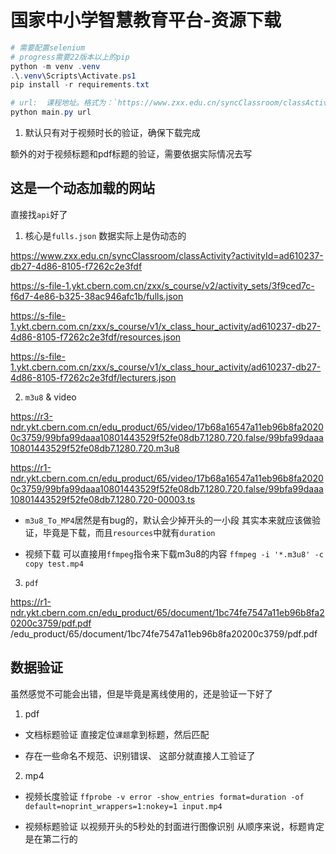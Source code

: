 # 国家中小学智慧教育平台-资源下载

```powershell
# 需要配置selenium
# progress需要22版本以上的pip
python -m venv .venv
.\.venv\Scripts\Activate.ps1
pip install -r requirements.txt

# url:  课程地址。格式为：`https://www.zxx.edu.cn/syncClassroom/classActivity?activityId=*`
python main.py url
```

1. 默认只有对于视频时长的验证，确保下载完成

额外的对于视频标题和pdf标题的验证，需要依据实际情况去写


## 这是一个动态加载的网站
直接找`api`好了

1. 核心是`fulls.json`
数据实际上是伪动态的

https://www.zxx.edu.cn/syncClassroom/classActivity?activityId=ad610237-db27-4d86-8105-f7262c2e3fdf

https://s-file-1.ykt.cbern.com.cn/zxx/s_course/v2/activity_sets/3f9ced7c-f6d7-4e86-b325-38ac946afc1b/fulls.json

https://s-file-1.ykt.cbern.com.cn/zxx/s_course/v1/x_class_hour_activity/ad610237-db27-4d86-8105-f7262c2e3fdf/resources.json

https://s-file-1.ykt.cbern.com.cn/zxx/s_course/v1/x_class_hour_activity/ad610237-db27-4d86-8105-f7262c2e3fdf/lecturers.json

2. `m3u8` & video

https://r3-ndr.ykt.cbern.com.cn/edu_product/65/video/17b68a16547a11eb96b8fa20200c3759/99bfa99daaa10801443529f52fe08db7.1280.720.false/99bfa99daaa10801443529f52fe08db7.1280.720.m3u8

https://r1-ndr.ykt.cbern.com.cn/edu_product/65/video/17b68a16547a11eb96b8fa20200c3759/99bfa99daaa10801443529f52fe08db7.1280.720.false/99bfa99daaa10801443529f52fe08db7.1280.720-00003.ts

- `m3u8_To_MP4`居然是有bug的，默认会少掉开头的一小段
其实本来就应该做验证，毕竟是下载，而且`resources`中就有`duration`

- 视频下载
可以直接用`ffmpeg`指令来下载m3u8的内容
`ffmpeg -i '*.m3u8' -c copy test.mp4`

3. `pdf`

https://r1-ndr.ykt.cbern.com.cn/edu_product/65/document/1bc74fe7547a11eb96b8fa20200c3759/pdf.pdf
/edu_product/65/document/1bc74fe7547a11eb96b8fa20200c3759/pdf.pdf


## 数据验证

虽然感觉不可能会出错，但是毕竟是离线使用的，还是验证一下好了

1. pdf
- 文档标题验证
直接定位`课题`拿到标题，然后匹配

- 存在一些命名不规范、识别错误、
这部分就直接人工验证了

2. mp4
- 视频长度验证
`ffprobe -v error -show_entries format=duration -of default=noprint_wrappers=1:nokey=1 input.mp4`

- 视频标题验证
以视频开头的5秒处的封面进行图像识别
从顺序来说，标题肯定是在第二行的
